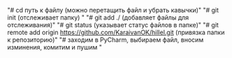 "# cd путь к файлу (можно перетащить файл и убрать кавычки)" 
"# git init (отслеживает папку) "
"# git add ./ (добавляет файлы для отслеживания)"
"# git status (указывает статус файлов в папке)"
"# git remote add origin https://github.com/KaraivanOK/hillel.git (привязка папки к репозиторию)"
"# заходим в PyCharm, выбираем файл, вносим изминения, комитим и пушим "
